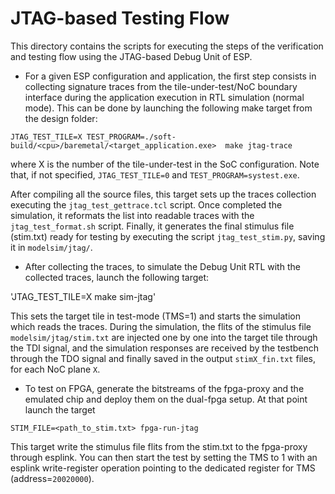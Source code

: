# JTAG-based Testing Flow

This directory contains the scripts for executing the steps of
the verification and testing flow using the JTAG-based Debug Unit of ESP.

* For a given ESP configuration and application, the first step consists in collecting
signature traces from the tile-under-test/NoC boundary interface during the application
execution in RTL simulation (normal mode).
This can be done by launching the following make target from the design folder:

`JTAG_TEST_TILE=X TEST_PROGRAM=./soft-build/<cpu>/baremetal/<target_application.exe>  make jtag-trace`

where X is the number of the tile-under-test in the SoC configuration. Note that, if not specified,
`JTAG_TEST_TILE=0` and `TEST_PROGRAM=systest.exe`.

After compiling all the source files, this target sets up the traces collection executing the `jtag_test_gettrace.tcl` script. Once completed the simulation, it reformats the list into readable traces with the `jtag_test_format.sh` script. Finally, it generates the final stimulus file (stim.txt) ready for testing by executing the script `jtag_test_stim.py`, saving it in `modelsim/jtag/`.

* After collecting the traces, to simulate the Debug Unit RTL with the collected traces, launch the following target:

'JTAG_TEST_TILE=X make sim-jtag'

This sets the target tile in test-mode (TMS=1) and starts the simulation which reads the traces. During the simulation, the flits of the stimulus file `modelsim/jtag/stim.txt` are injected one by one into the target tile through the TDI signal, and the simulation responses are received by the testbench through the TDO signal and finally saved in the output `stimX_fin.txt` files, for each NoC plane `X`.

* To test on FPGA, generate the bitstreams of the fpga-proxy and the emulated chip and deploy them on the dual-fpga setup. At that point launch the target

`STIM_FILE=<path_to_stim.txt> fpga-run-jtag`

This target write the stimulus file flits from the stim.txt to the fpga-proxy through esplink. You can then start the test by setting the TMS to 1 with an esplink write-register operation pointing to the dedicated register for TMS (address=`20020000`).
